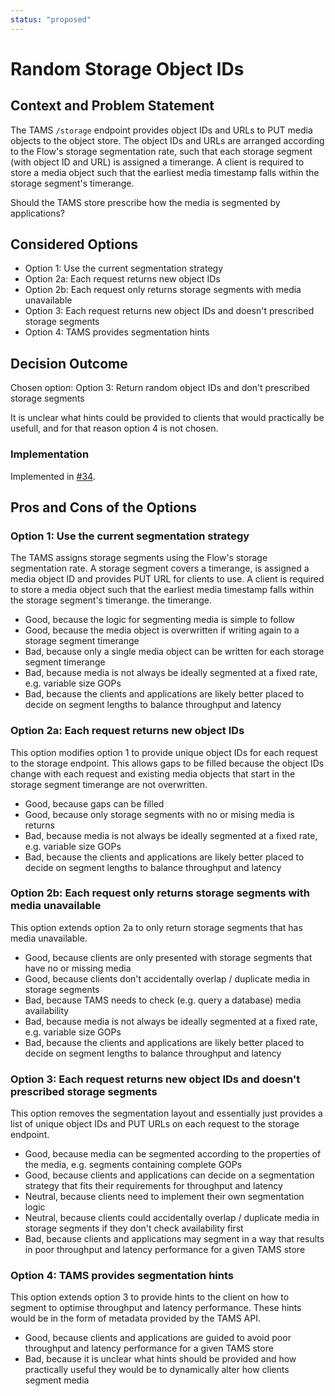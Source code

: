 ```yaml
---
status: "proposed"
---
```

# Random Storage Object IDs

## Context and Problem Statement

The TAMS `/storage` endpoint provides object IDs and URLs to PUT media objects to the object store.
The object IDs and URLs are arranged according to the Flow's storage segmentation rate, such that each storage segment (with object ID and URL) is assigned a timerange.
A client is required to store a media object such that the earliest media timestamp falls within the storage segment's timerange.

Should the TAMS store prescribe how the media is segmented by applications?

## Considered Options

* Option 1: Use the current segmentation strategy
* Option 2a: Each request returns new object IDs
* Option 2b: Each request only returns storage segments with media unavailable
* Option 3: Each request returns new object IDs and doesn't prescribed storage segments
* Option 4: TAMS provides segmentation hints

## Decision Outcome

Chosen option: Option 3: Return random object IDs and don't prescribed storage segments

It is unclear what hints could be provided to clients that would practically be usefull, and for that reason option 4 is not chosen.

### Implementation

Implemented in [#34](https://github.com/bbc/tams/pull/34).

## Pros and Cons of the Options

### Option 1: Use the current segmentation strategy

The TAMS assigns storage segments using the Flow's storage segmentation rate.
A storage segment covers a timerange, is assigned a media object ID and provides PUT URL for clients to use.
A client is required to store a media object such that the earliest media timestamp falls within the storage segment's timerange.
the timerange.

* Good, because the logic for segmenting media is simple to follow
* Good, because the media object is overwritten if writing again to a storage segment timerange
* Bad, because only a single media object can be written for each storage segment timerange
* Bad, because media is not always be ideally segmented at a fixed rate, e.g. variable size GOPs
* Bad, because the clients and applications are likely better placed to decide on segment lengths to balance throughput and latency

### Option 2a: Each request returns new object IDs

This option modifies option 1 to provide unique object IDs for each request to the storage endpoint.
This allows gaps to be filled because the object IDs change with each request and existing media objects that start in the storage segment timerange are not overwritten.

* Good, because gaps can be filled
* Good, because only storage segments with no or mising media is returns
* Bad, because media is not always be ideally segmented at a fixed rate, e.g. variable size GOPs
* Bad, because the clients and applications are likely better placed to decide on segment lengths to balance throughput and latency

### Option 2b: Each request only returns storage segments with media unavailable

This option extends option 2a to only return storage segments that has media unavailable.

* Good, because clients are only presented with storage segments that have no or missing media
* Good, because clients don't accidentally overlap / duplicate media in storage segments
* Bad, because TAMS needs to check (e.g. query a database) media availability
* Bad, because media is not always be ideally segmented at a fixed rate, e.g. variable size GOPs
* Bad, because the clients and applications are likely better placed to decide on segment lengths to balance throughput and latency

### Option 3: Each request returns new object IDs and doesn't prescribed storage segments

This option removes the segmentation layout and essentially just provides a list of unique object IDs and PUT URLs on each request to the storage endpoint.

* Good, because media can be segmented according to the properties of the media, e.g. segments containing complete GOPs
* Good, because clients and applications can decide on a segmentation strategy that fits their requirements for throughput and latency
* Neutral, because clients need to implement their own segmentation logic
* Neutral, because clients could accidentally overlap / duplicate media in storage segments if they don't check availability first
* Bad, because clients and applications may segment in a way that results in poor throughput and latency performance for a given TAMS store

### Option 4: TAMS provides segmentation hints

This option extends option 3 to provide hints to the client on how to segment to optimise throughput and latency performance.
These hints would be in the form of metadata provided by the TAMS API.

* Good, because clients and applications are guided to avoid poor throughput and latency performance for a given TAMS store
* Bad, because it is unclear what hints should be provided and how practically useful they would be to dynamically alter how clients segment media

